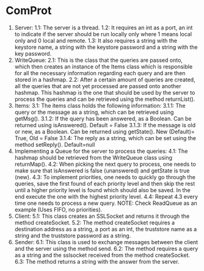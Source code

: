 ComProt
=======

1. Server:
	1.1: The server is a thread.
	1.2: It requires an int as a port, an int to indicate if the server should be run locally only where 1 means local only and 0        local and remote.
	1.3: It also requires a string with the keystore name, a string with the keystore password and a string with the key password.
2. WriteQueue:
	2.1: This is the class that the queries are passed onto, which then creates an instance of the Items class which is                  responsible
	     for all the necessary information regarding each query and are then stored in a hashmap.
	2.2: After a certain amount of queries are created, all the queries that are not yet processed are passed onto another
	     hashmap. This hashmap is the one that should be used by the server to process the queries and can be retrieved using the        method returnList().
3. Items:
	3.1: The items class holds the following information:
		3.1.1: The query or the message as a string, which can be retrieved using getMsg().
		3.1.2: If the query has been answered, as a Boolean. Can be returned using isAnswered(). Default = False
		3.1.3: If the message is old or new, as a Boolean. Can be returned using getState(). New (Default)= True, Old = False
		3.1.4: The reply as a string, which can be set using the method setReply(). Default=null
4. Implementing a Queue for the server to process the queries:
	4.1: The hashmap should be retrieved from the WriteQueue class using returnMap().
	4.2: When picking the next query to process, one needs to make sure that isAnswered is false (unanswered) and getState is true        (new).
	4.3: To implement priorities, one needs to quickly go through the queries, save the first found of each priority level and           then skip the rest until a higher priority level is found which should also be saved. In the end execute the one with the        highest priority level.
	4.4: Repeat 4.3 every time one needs to process a new query.
	NOTE: Check ReadQueue as an example (Uses FIFO, no priorities).
5. Client:
	5.1: This class creates an SSLSocket and returns it through the method createSocket.
	5.2: The method createSocket requires a destination address as a string, a port as an int, the truststore name as a string and   the truststore password as a string.
6. Sender:
	6.1: This class is used to exchange messages between the client and the server using the method send.
	6.2: The method requires a query as a string and the sslsocket received from the method createSocket.
	6.3: The method returns a string with the answer from the server.
